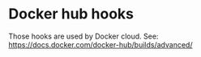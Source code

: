 # Docker hub hooks

Those hooks are used by Docker cloud.
See: https://docs.docker.com/docker-hub/builds/advanced/
